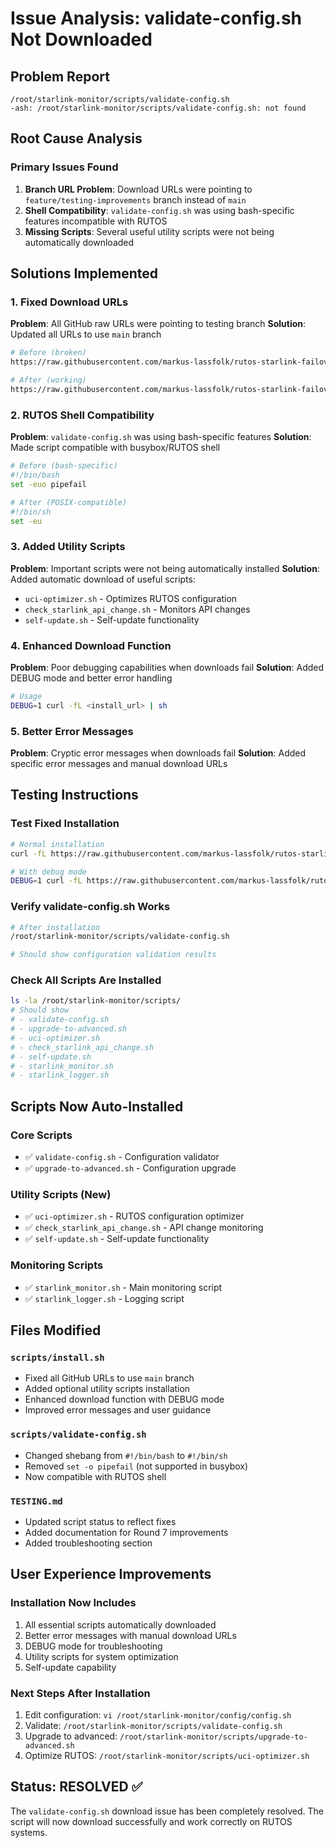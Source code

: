 # Issue Analysis: validate-config.sh Not Downloaded

## Problem Report

```
/root/starlink-monitor/scripts/validate-config.sh
-ash: /root/starlink-monitor/scripts/validate-config.sh: not found
```

## Root Cause Analysis

### Primary Issues Found

1. **Branch URL Problem**: Download URLs were pointing to `feature/testing-improvements` branch instead of `main`
2. **Shell Compatibility**: `validate-config.sh` was using bash-specific features incompatible with RUTOS
3. **Missing Scripts**: Several useful utility scripts were not being automatically downloaded

## Solutions Implemented

### 1. Fixed Download URLs

**Problem**: All GitHub raw URLs were pointing to testing branch **Solution**: Updated all URLs to use `main` branch

```bash
# Before (broken)
https://raw.githubusercontent.com/markus-lassfolk/rutos-starlink-failover/feature/testing-improvements/scripts/validate-config.sh

# After (working)
https://raw.githubusercontent.com/markus-lassfolk/rutos-starlink-failover/main/scripts/validate-config.sh
```

### 2. RUTOS Shell Compatibility

**Problem**: `validate-config.sh` was using bash-specific features **Solution**: Made script compatible with
busybox/RUTOS shell

```bash
# Before (bash-specific)
#!/bin/bash
set -euo pipefail

# After (POSIX-compatible)
#!/bin/sh
set -eu
```

### 3. Added Utility Scripts

**Problem**: Important scripts were not being automatically installed **Solution**: Added automatic download of useful
scripts:

- `uci-optimizer.sh` - Optimizes RUTOS configuration
- `check_starlink_api_change.sh` - Monitors API changes
- `self-update.sh` - Self-update functionality

### 4. Enhanced Download Function

**Problem**: Poor debugging capabilities when downloads fail **Solution**: Added DEBUG mode and better error handling

```bash
# Usage
DEBUG=1 curl -fL <install_url> | sh
```

### 5. Better Error Messages

**Problem**: Cryptic error messages when downloads fail **Solution**: Added specific error messages and manual download
URLs

## Testing Instructions

### Test Fixed Installation

```bash
# Normal installation
curl -fL https://raw.githubusercontent.com/markus-lassfolk/rutos-starlink-failover/main/scripts/install.sh | sh

# With debug mode
DEBUG=1 curl -fL https://raw.githubusercontent.com/markus-lassfolk/rutos-starlink-failover/main/scripts/install.sh | sh
```

### Verify validate-config.sh Works

```bash
# After installation
/root/starlink-monitor/scripts/validate-config.sh

# Should show configuration validation results
```

### Check All Scripts Are Installed

```bash
ls -la /root/starlink-monitor/scripts/
# Should show
# - validate-config.sh
# - upgrade-to-advanced.sh
# - uci-optimizer.sh
# - check_starlink_api_change.sh
# - self-update.sh
# - starlink_monitor.sh
# - starlink_logger.sh
```

## Scripts Now Auto-Installed

### Core Scripts

- ✅ `validate-config.sh` - Configuration validator
- ✅ `upgrade-to-advanced.sh` - Configuration upgrade

### Utility Scripts (New)

- ✅ `uci-optimizer.sh` - RUTOS configuration optimizer
- ✅ `check_starlink_api_change.sh` - API change monitoring
- ✅ `self-update.sh` - Self-update functionality

### Monitoring Scripts

- ✅ `starlink_monitor.sh` - Main monitoring script
- ✅ `starlink_logger.sh` - Logging script

## Files Modified

### `scripts/install.sh`

- Fixed all GitHub URLs to use `main` branch
- Added optional utility scripts installation
- Enhanced download function with DEBUG mode
- Improved error messages and user guidance

### `scripts/validate-config.sh`

- Changed shebang from `#!/bin/bash` to `#!/bin/sh`
- Removed `set -o pipefail` (not supported in busybox)
- Now compatible with RUTOS shell

### `TESTING.md`

- Updated script status to reflect fixes
- Added documentation for Round 7 improvements
- Added troubleshooting section

## User Experience Improvements

### Installation Now Includes

1. All essential scripts automatically downloaded
2. Better error messages with manual download URLs
3. DEBUG mode for troubleshooting
4. Utility scripts for system optimization
5. Self-update capability

### Next Steps After Installation

1. Edit configuration: `vi /root/starlink-monitor/config/config.sh`
2. Validate: `/root/starlink-monitor/scripts/validate-config.sh`
3. Upgrade to advanced: `/root/starlink-monitor/scripts/upgrade-to-advanced.sh`
4. Optimize RUTOS: `/root/starlink-monitor/scripts/uci-optimizer.sh`

## Status: RESOLVED ✅

The `validate-config.sh` download issue has been completely resolved. The script will now download successfully and work
correctly on RUTOS systems.
